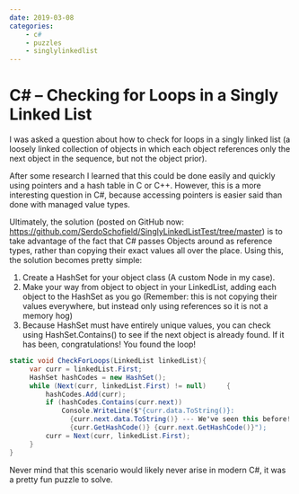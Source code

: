 ```yaml
---
date: 2019-03-08
categories:
    - c#
    - puzzles
    - singlylinkedlist
---
```


# C# – Checking for Loops in a Singly Linked List

I was asked a question about how to check for loops in a singly linked list (a loosely linked collection of objects in which each object references only the next object in the sequence, but not the object prior).

After some research I learned that this could be done easily and quickly using pointers and a hash table in C or C++. However, this is a more interesting question in C#, because accessing pointers is easier said than done with managed value types.

Ultimately, the solution (posted on GitHub now: https://github.com/SerdoSchofield/SinglyLinkedListTest/tree/master) is to take advantage of the fact that C# passes Objects around as reference types, rather than copying their exact values all over the place. Using this, the solution becomes pretty simple:

1. Create a HashSet for your object class (A custom Node in my case).
2. Make your way from object to object in your LinkedList, adding each object to the HashSet as you go (Remember: this is not copying their values everywhere, but instead only using references so it is not a memory hog)
3. Because HashSet must have entirely unique values, you can check using HashSet.Contains() to see if the next object is already found. If it has been, congratulations! You found the loop!

```c#
static void CheckForLoops(LinkedList linkedList){
     var curr = linkedList.First;
     HashSet hashCodes = new HashSet();
     while (Next(curr, linkedList.First) != null)     {
         hashCodes.Add(curr);
         if (hashCodes.Contains(curr.next))
             Console.WriteLine($"{curr.data.ToString()}: 
               {curr.next.data.ToString()} --- We've seen this before!! 
               {curr.GetHashCode()} {curr.next.GetHashCode()}");
         curr = Next(curr, linkedList.First);
     }
}
```

Never mind that this scenario would likely never arise in modern C#, it was a pretty fun puzzle to solve.